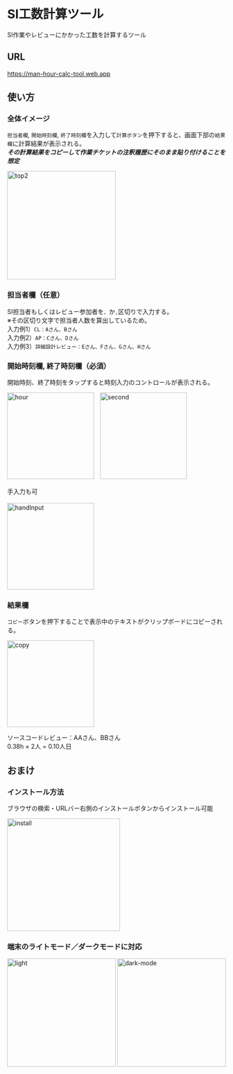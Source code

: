 # SI工数計算ツール

SI作業やレビューにかかった工数を計算するツール

## URL

https://man-hour-calc-tool.web.app

## 使い方

### 全体イメージ

`担当者欄`, `開始時刻欄`, `終了時刻欄`を入力して`計算ボタン`を押下すると、画面下部の`結果欄`に計算結果が表示される。<br>
***その計算結果をコピーして作業チケットの注釈履歴にそのまま貼り付けることを想定***

<img width="250" alt="top2" src="https://user-images.githubusercontent.com/39579511/177038200-51899782-bc1e-4002-a31b-21736c216b93.png">

### 担当者欄（任意）

SI担当者もしくはレビュー参加者を`、`か`,`区切りで入力する。<br>
※その区切り文字で担当者人数を算出しているため。<br>
入力例1）`CL：Aさん、Bさん`<br>
入力例2）`AP：Cさん、Dさん`<br>
入力例3）`詳細設計レビュー：Eさん、Fさん、Gさん、Hさん`<br>

### 開始時刻欄, 終了時刻欄（必須）

開始時刻、終了時刻をタップすると時刻入力のコントロールが表示される。<br>

<img width="200" alt="hour" src="https://user-images.githubusercontent.com/39579511/177039326-86815059-db99-4473-bd83-b99cc6b2f779.png">　<img width="200" alt="second" src="https://user-images.githubusercontent.com/39579511/177039345-90e876bf-9c32-4b15-8a3b-78a9e8915816.png"><br>

手入力も可<br><br>
<img width="200" alt="handInput" src="https://user-images.githubusercontent.com/39579511/177039561-2db1d168-03fd-430b-abab-920e9cd9a293.png">

### 結果欄

`コピー`ボタンを押下することで表示中のテキストがクリップボードにコピーされる。<br>

<img width="200" alt="copy" src="https://user-images.githubusercontent.com/39579511/177039801-82e1495f-9f06-4484-96a3-ef7739db1609.png"><br>

ソースコードレビュー：AAさん、BBさん<br>
0.38h × 2人 = 0.10人日

## おまけ

### インストール方法

ブラウザの検索・URLバー右側のインストールボタンからインストール可能

<img width="260" alt="install" src="https://user-images.githubusercontent.com/39579511/177040331-7e93c1f1-4e09-419f-9073-54f4fceedfc7.png">

### 端末のライトモード／ダークモードに対応

<img width="250" alt="light" src="https://user-images.githubusercontent.com/39579511/177040617-07565104-989b-4145-9e77-15f670603a56.png"> <img width="250" alt="dark-mode" src="https://user-images.githubusercontent.com/39579511/177040137-908f0184-023b-4003-8e0c-2d4f0b05de72.png">

